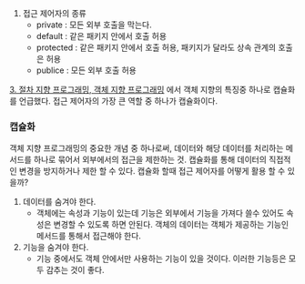 1) 접근 제어자의 종류
	-  private : 모든 외부 호출을 막는다.
	-  default : 같은 패키지 안에서 호출 허용
	-  protected : 같은 패키지 안에서 호출 허용, 패키지가 달라도 상속 관계의 호출은 허용
	-  publice : 모든 외부 호출 허용

[3. 절차 지향 프로그래밍, 객체 지향 프로그래밍](<3. 절차 지향 프로그래밍, 객체 지향 프로그래밍.md>) 에서 객체 지향의 특징중 하나로 캡슐화를 언급했다. 접근 제어자의 가장 큰 역할 중 하나가 캡슐화이다.

### 캡슐화
객체 지향 프로그래밍의 중요한 개념 중 하나로써, 데이터와 해당 데이터를 처리하는 메서드를 하나로 묶어서 외부에서의 접근을 제한하는 것. 캡슐화를 통해 데이터의 직접적인 변경을 방지하거나 제한 할 수 있다.
캡슐화 할때 접근 제어자를 어떻게 활용 할 수 있을까?
1) 데이터를 숨겨야 한다.
	- 객체에는 속성과 기능이 있는데 기능은 외부에서 기능을 가져다 쓸수 있어도 속성은 변경할 수 있도록 하면 안된다. 객체의 데이터는 객체가 제공하는 기능인 메서드를 통해서 접근해야 한다.
2) 기능을 숨겨야 한다.
	-  기능 중에서도 객체 안에서만 사용하는 기능이 있을 것이다. 이러한 기능등은 모두 감추는 것이 좋다.